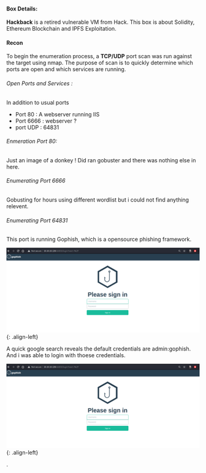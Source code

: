 #### Box Details:

**Hackback** is a retired vulnerable VM from Hack. This box is about Solidity, Ethereum Blockchain and IPFS Exploitation. 


#### Recon

To begin the enumeration process, a **TCP/UDP** port scan was run against the target using nmap. The purpose of scan is to quickly determine which ports are open and which services are running. 


###### Open Ports and Services :
In addition to usual ports

+ Port 80 : A webserver running IIS
+ Port 6666 : webserver ?
+ port UDP : 64831

###### Enmeration Port 80:

Just an image of a donkey ! Did ran gobuster and there was nothing else in here.

###### Enumerating Port 6666
Gobusting for hours using different wordlist but i could not find anything relevent.

###### Enumerating Port 64831
This port is running Gophish, which is a opensource phishing framework.

![source-01](/img/Screenshot_2020-06-12_17-00-46.png){: .align-left}


A quick google search reveals the default credentials are admin:gophish. And i was able to login with thoese credentials.

![source-01](/img/Screenshot_2020-06-12_17-00-46.png){: .align-left}

.




